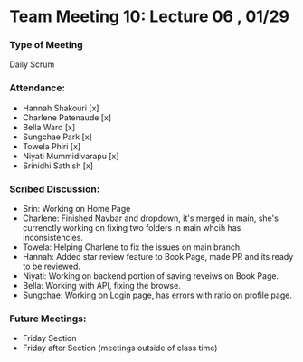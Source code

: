 # Team Meeting 10: Lecture 06 , 01/29

### Type of Meeting
Daily Scrum

### Attendance: 
* Hannah Shakouri [x]
* Charlene Patenaude [x]
* Bella Ward [x]
* Sungchae Park [x]
* Towela Phiri [x]
* Niyati Mummidivarapu [x]
* Srinidhi Sathish [x]

### Scribed Discussion:
* Srin: Working on Home Page
* Charlene: Finished Navbar and dropdown, it's merged in main, she's currenctly working on fixing two folders in main whcih has inconsistencies.
* Towela: Helping Charlene to fix the issues on main branch.
* Hannah: Added star review feature to Book Page, made PR and its ready to be reviewed.
* Niyati: Working on backend portion of saving reveiws on Book Page.
* Bella: Working with API, fixing the browse.
* Sungchae: Working on Login page, has errors with ratio on profile page.

### Future Meetings:
* Friday Section
* Friday after Section (meetings outside of class time)
